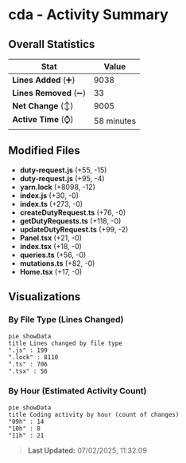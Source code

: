 # cda - Activity Summary 

## Overall Statistics

| Stat                   | Value                                                             |
| ---------------------- | ----------------------------------------------------------------- |
| **Lines Added** (➕)   | 9038                                          |
| **Lines Removed** (➖) | 33                                        |
| **Net Change** (↕)    | 9005                |
| **Active Time** (⌚)   | 58 minutes |


## Modified Files
- **duty-request.js** (+55, -15)
- **duty-request.js** (+95, -4)
- **yarn.lock** (+8098, -12)
- **index.js** (+30, -0)
- **index.ts** (+273, -0)
- **createDutyRequest.ts** (+76, -0)
- **getDutyRequests.ts** (+118, -0)
- **updateDutyRequest.ts** (+99, -2)
- **Panel.tsx** (+21, -0)
- **index.tsx** (+18, -0)
- **queries.ts** (+56, -0)
- **mutations.ts** (+82, -0)
- **Home.tsx** (+17, -0)

## Visualizations

### By File Type (Lines Changed)

```mermaid
pie showData
title Lines changed by file type
".js" : 199
".lock" : 8110
".ts" : 706
".tsx" : 56
```

### By Hour (Estimated Activity Count)

```mermaid
pie showData
title Coding activity by hour (count of changes)
"09h" : 14
"10h" : 8
"11h" : 21
```


> **Last Updated:** 07/02/2025, 11:32:09